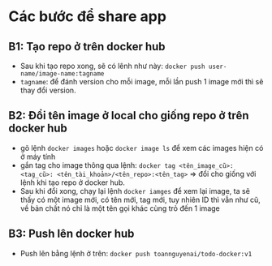# Các bước để share app

## B1: Tạo repo ở trên docker hub

-   Sau khi tạo repo xong, sẽ có lênh như này: `docker push user-name/image-name:tagname`
-   `tagname`: để đánh version cho mỗi image, mỗi lần push 1 image mới thì sẽ thay đổi version.

## B2: Đổi tên image ở local cho giống repo ở trên docker hub

-   gõ lệnh `docker images` hoặc `docker image ls` để xem các images hiện có ở máy tính
-   gắn tag cho image thông qua lệnh: `docker tag <tên_image_cũ>:<tag_cũ>: <tên_tài_khoản>/<tên_repo>:<tên_tag>` => đổi cho giống với lệnh khi tạo repo ở docker hub.
-   Sau khi đổi xong, chạy lại lệnh `docker iamges` để xem lại image, ta sẽ thấy có một image mới, có tên mới, tag mới, tuy nhiên ID thì vẫn như cũ, về bản chất nó chỉ là một tên gọi khác cùng trỏ đến 1 image

## B3: Push lên docker hub

-   Push lên bằng lệnh ở trên: `docker push toannguyenai/todo-docker:v1`
